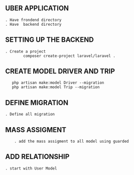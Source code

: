 ## UBER APPLICATION
    . Have frondend directory
    . Have  backend directory
## SETTING UP THE BACKEND
    . Create a project
            composer create-project laravel/laravel .

## CREATE MODEL DRIVER AND TRIP
       php artisan make:model Driver --migration 
       php artisan make:model Trip --migration 
## DEFINE MIGRATION 
    . Define all migration 

##  MASS ASSIGMENT
        . add the mass assigment to all model using guarded

## ADD RELATIONSHIP
    . start with User Model
